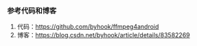 ### 参考代码和博客
1. 代码：https://github.com/byhook/ffmpeg4android
2. 博客：https://blog.csdn.net/byhook/article/details/83582269
